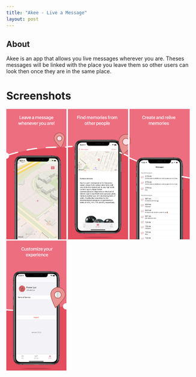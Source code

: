 ```yaml
---
title: "Akee - Live a Message"
layout: post
---
```


## About
Akee is an app that allows you live messages wherever you are. Theses messages will be linked with the place you leave them so other users can look then once they are in the same place.



# Screenshots

<img width="160" alt="akee-1" src="../assets/images/akee-1.png"> <img width="160" alt="akee-2" src="../assets/images/akee-2.png"> <img width="160" alt="akee-3" src="../assets/images/akee-3.png"> <img width="160" alt="akee-4" src="../assets/images/akee-4.png"> 